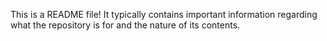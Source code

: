 This is a README file! It typically contains important information regarding what the repository is for and the nature of its contents.
